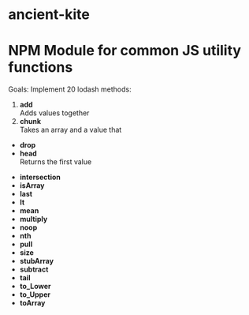 # ancient-kite
# NPM Module for common JS utility functions

Goals:
Implement 20 lodash methods:

1. **add** <br>
  Adds values together
1. **chunk**<br>
  Takes an array and a value that
* **drop**<br>
* **head**<br>
  Returns the first value
- **intersection**<br>
- **isArray**<br>
- **last**<br>
- **lt**<br>
- **mean**<br>
- **multiply**<br>
- **noop**<br>
- **nth**<br>
- **pull**<br>
- **size**<br>
- **stubArray**<br>
- **subtract**<br>
- **tail** <br>
- **to_Lower**<br>
- **to_Upper**<br>
- **toArray**<br>

